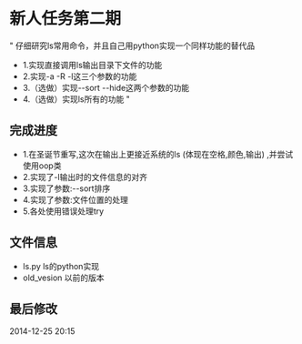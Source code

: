 # 新人任务第二期
 
 "
 仔细研究ls常用命令，并且自己用python实现一个同样功能的替代品
 
 - 1.实现直接调用ls输出目录下文件的功能
 - 2.实现-a -R -l这三个参数的功能
 - 3.（选做）实现--sort --hide这两个参数的功能
 - 4.（选做）实现ls所有的功能
 "
 
## 完成进度
 
 - 1.在圣诞节重写,这次在输出上更接近系统的ls (体现在空格,颜色,输出) ,并尝试使用oop类
 - 2.实现了-l输出时的文件信息的对齐
 - 3.实现了参数:--sort排序
 - 4.实现了参数:文件位置的处理
 - 5.各处使用错误处理try
 
## 文件信息
 
 * ls.py ls的python实现
 * old_vesion 以前的版本
 
## 最后修改
 
 2014-12-25 20:15
 
